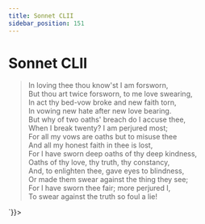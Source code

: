 ```yaml
---
title: Sonnet CLII
sidebar_position: 151
---
```

<div dangerouslySetInnerHTML={{__html: `<div><HTML><HEAD><TITLE>Sonnet CLII</TITLE></HEAD>
<BODY><H1>Sonnet CLII</H1>

<BLOCKQUOTE>In loving thee thou know'st I am forsworn,<BR>
But thou art twice forsworn, to me love swearing,<BR>
In act thy bed-vow broke and new faith torn,<BR>
In vowing new hate after new love bearing.<BR>
But why of two oaths' breach do I accuse thee,<BR>
When I break twenty? I am perjured most;<BR>
For all my vows are oaths but to misuse thee<BR>
And all my honest faith in thee is lost,<BR>
For I have sworn deep oaths of thy deep kindness,<BR>
Oaths of thy love, thy truth, thy constancy,<BR>
And, to enlighten thee, gave eyes to blindness,<BR>
Or made them swear against the thing they see;<BR>
  For I have sworn thee fair; more perjured I,<BR>
  To swear against the truth so foul a lie!<BR>
</BLOCKQUOTE>

</BODY></HTML>
</div>`}}></div>
